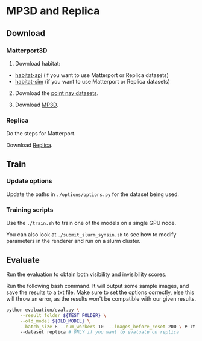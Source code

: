 <h1>MP3D and Replica</h1>

<h2>Download</h2>

<h3>Matterport3D</h3>

1. Download habitat:
- [habitat-api](https://github.com/facebookresearch/habitat-api) (if you want to use Matterport or Replica datasets)
- [habitat-sim](https://github.com/facebookresearch/habitat-sim) (if you want to use Matterport or Replica datasets)

2. Download the [point nav datasets](https://github.com/facebookresearch/habitat-api#task-datasets).

3. Download [MP3D](https://niessner.github.io/Matterport/). 

<h3>Replica</h3>

Do the steps for Matterport.

Download [Replica](https://github.com/facebookresearch/Replica-Dataset).


## Train

### Update options

Update the paths in `./options/options.py` for the dataset being used.

### Training scripts
Use the `./train.sh` to train one of the models on a single GPU node.

You can also look at `./submit_slurm_synsin.sh` to see how to modify parameters in the renderer
and run on a slurm cluster.

## Evaluate

Run the evaluation to obtain both visibility and invisibility scores. 

Run the following bash command. It will output some sample images, and save the results to a txt file. Make sure to set the options correctly, else this will throw an error, as the results won't be compatible with our given results.

```bash
python evaluation/eval.py \
     --result_folder ${TEST_FOLDER} \
     --old_model ${OLD_MODEL} \
     --batch_size 8 --num_workers 10  --images_before_reset 200 \ # It is IMPORTANT to set these correctly
     --dataset replica # ONLY if you want to evaluate on replica
```

